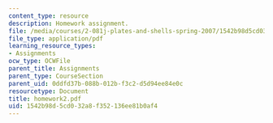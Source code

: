 ```yaml
---
content_type: resource
description: Homework assignment.
file: /media/courses/2-081j-plates-and-shells-spring-2007/1542b98d5cd032a8f352136ee81b0af4_homework2.pdf
file_type: application/pdf
learning_resource_types:
- Assignments
ocw_type: OCWFile
parent_title: Assignments
parent_type: CourseSection
parent_uid: 0ddfd37b-088b-012b-f3c2-d5d94ee84e0c
resourcetype: Document
title: homework2.pdf
uid: 1542b98d-5cd0-32a8-f352-136ee81b0af4
---
```

